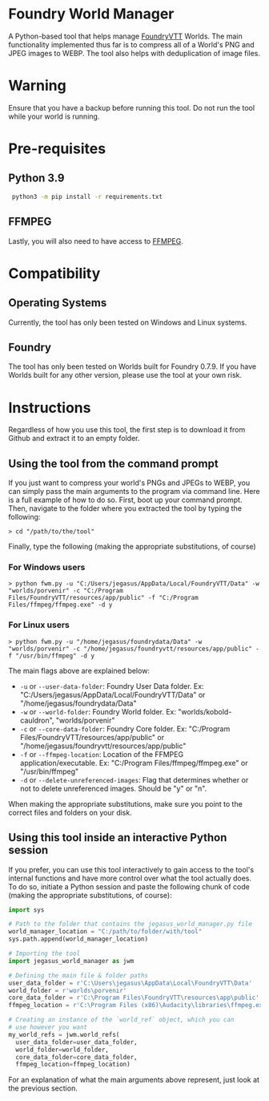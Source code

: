 # Foundry World Manager
A Python-based tool that helps manage [FoundryVTT](https://foundryvtt.com/) Worlds.
The main functionality implemented thus far is to compress all of a World's PNG and
JPEG images to WEBP. The tool also helps with deduplication of image files.

# Warning

Ensure that you have a backup before running this tool.
Do not run the tool while your world is running.

# Pre-requisites
## Python 3.9

```bash
 python3 -m pip install -r requirements.txt
```

## FFMPEG
Lastly, you will also need to have access to [FFMPEG](https://www.ffmpeg.org/download.html).

# Compatibility

## Operating Systems
Currently, the tool has only been tested on Windows and Linux systems.

## Foundry
The tool has only been tested on Worlds built for Foundry 0.7.9. If you have
Worlds built for any other version, please use the tool at your own risk.

# Instructions
Regardless of how you use this tool, the first step is to download it from
Github and extract it to an empty folder.

## Using the tool from the command prompt
If you just want to compress your world's PNGs and JPEGs to WEBP, you can simply
pass the main arguments to the program via command line. Here is a full example
of how to do so. First, boot up your command prompt. Then, navigate to the folder
where you extracted the tool by typing the following:
```
> cd "/path/to/the/tool"
```
Finally, type the following (making the appropriate substitutions, of course)

### __For Windows users__
```
> python fwm.py -u "C:/Users/jegasus/AppData/Local/FoundryVTT/Data" -w "worlds/porvenir" -c "C:/Program Files/FoundryVTT/resources/app/public" -f "C:/Program Files/ffmpeg/ffmpeg.exe" -d y
```
### __For Linux users__
```
> python fwm.py -u "/home/jegasus/foundrydata/Data" -w "worlds/porvenir" -c "/home/jegasus/foundryvtt/resources/app/public" -f "/usr/bin/ffmpeg" -d y
```
The main flags above are explained below:

- `-u` or `--user-data-folder`: Foundry User Data folder. Ex: "C:/Users/jegasus/AppData/Local/FoundryVTT/Data" or "/home/jegasus/foundrydata/Data"
- `-w` or `--world-folder`: Foundry World folder. Ex: "worlds/kobold-cauldron", "worlds/porvenir"
- `-c` or `--core-data-folder`: Foundry Core folder. Ex: "C:/Program Files/FoundryVTT/resources/app/public" or "/home/jegasus/foundryvtt/resources/app/public"
- `-f` or `--ffmpeg-location`: Location of the FFMPEG application/executable. Ex: "C:/Program Files/ffmpeg/ffmpeg.exe" or "/usr/bin/ffmpeg"
- `-d` or `--delete-unreferenced-images`: Flag that determines whether or not to delete unreferenced images. Should be "y" or "n".

When making the appropriate substitutions, make sure you point to the correct
files and folders on your disk.

## Using this tool inside an interactive Python session
If you prefer, you can use this tool interactively to gain access to the tool's
internal functions and have more control over what the tool actually does. To do
so, initiate a Python session and paste the following chunk of code (making the
appropriate substitutions, of course):

```python
import sys

# Path to the folder that contains the jegasus_world_manager.py file
world_manager_location = "C:/path/to/folder/with/tool"
sys.path.append(world_manager_location)

# Importing the tool
import jegasus_world_manager as jwm

# Defining the main file & folder paths
user_data_folder = r'C:\Users\jegasus\AppData\Local\FoundryVTT\Data'
world_folder = r'worlds\porvenir'
core_data_folder = r'C:\Program Files\FoundryVTT\resources\app\public'
ffmpeg_location = r'C:\Program Files (x86)\Audacity\libraries\ffmpeg.exe'

# Creating an instance of the `world_ref` object, which you can
# use however you want
my_world_refs = jwm.world_refs(
  user_data_folder=user_data_folder,
  world_folder=world_folder,
  core_data_folder=core_data_folder,
  ffmpeg_location=ffmpeg_location)

```
For an explanation of what the main arguments above represent, just look at the previous section.
